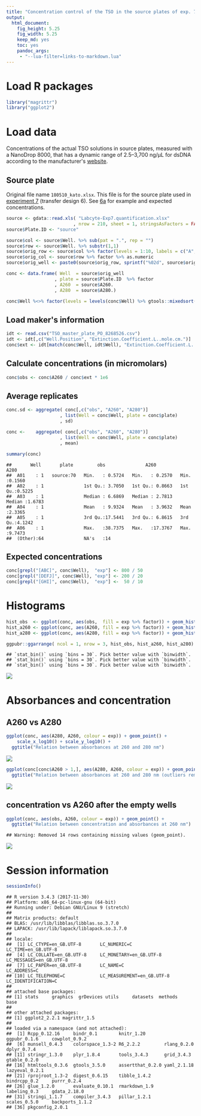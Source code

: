 ```yaml
---
title: "Concentration control of the TSO in the source plates of exp. 7"
output: 
  html_document: 
    fig_height: 5.25
    fig_width: 5.25
    keep_md: yes
    toc: yes
    pandoc_args:
     - "--lua-filter=links-to-markdown.lua"
---
```





Load R packages
===============


```r
library("magrittr")
library("ggplot2")
```


Load data
=========

Concentrations of the actual TSO solutions in source plates, measured with
a NanoDrop 8000, that has a dynamic range of 2.5–3,700 ng/μL for dsDNA according
to the manufacturer's [website](https://www.thermofisher.com/jp/en/home/industrial/spectroscopy-elemental-isotope-analysis/molecular-spectroscopy/ultraviolet-visible-visible-spectrophotometry-uv-vis-vis/uv-vis-vis-instruments/nanodrop-microvolume-spectrophotometers/nanodrop-products-guide.html).


Source plate
------------

Original file name `180510_kato.xlsx`.  This file is for the source plate used
in [experiment 7](Labcyte-RT_Data_Analysis_7.md) (transfer design 6).  See
[6a](Labcyte-RT6a.md) for example and expected concentrations.


```r
source <- gdata::read.xls( "Labcyte-Exp7.quantification.xlsx"
                         , nrow = 210, sheet = 1, stringsAsFactors = FALSE)
source$Plate.ID <- "source"

source$col <- source$Well. %>% sub(pat = ".", rep = "")
source$row <- source$Well. %>% substr(1,1)
source$orig_row <- source$col %>% factor(levels = 1:10, labels = c("A", "C", "E", "G", "I", "B", "D", "F", "H", "J"))
source$orig_col <- source$row %>% factor %>% as.numeric
source$orig_well <- paste0(source$orig_row, sprintf("%02d", source$orig_col))

conc <- data.frame( Well  = source$orig_well      
                  , plate = source$Plate.ID  %>% factor
                  , A260  = source$A260.
                  , A280  = source$A280.)

conc$Well %<>% factor(levels = levels(conc$Well) %>% gtools::mixedsort())
```


Load maker's information
------------------------


```r
idt <- read.csv("TSO_master_plate_PO_8268526.csv")
idt <- idt[,c("Well.Position", "Extinction.Coefficient.L..mole.cm.")]
conc$ext <- idt[match(conc$Well, idt$Well), "Extinction.Coefficient.L..mole.cm."]
```


Calculate concentrations (in micromolars)
-----------------------------------------


```r
conc$obs <- conc$A260 / conc$ext * 1e6
```


Average replicates
------------------


```r
conc.sd <- aggregate( conc[,c("obs", "A260", "A280")]
                    , list(Well = conc$Well, plate = conc$plate)
                    , sd)

conc <-    aggregate( conc[,c("obs", "A260", "A280")]
                    , list(Well = conc$Well, plate = conc$plate)
                    , mean)

summary(conc)
```

```
##       Well       plate         obs               A260              A280       
##  A01    : 1   source:70   Min.   : 0.5724   Min.   : 0.2570   Min.   :0.1560  
##  A02    : 1               1st Qu.: 3.7050   1st Qu.: 0.8663   1st Qu.:0.5225  
##  A03    : 1               Median : 6.6869   Median : 2.7813   Median :1.6783  
##  A04    : 1               Mean   : 9.9324   Mean   : 3.9632   Mean   :2.3365  
##  A05    : 1               3rd Qu.:17.5441   3rd Qu.: 6.8615   3rd Qu.:4.1242  
##  A06    : 1               Max.   :38.7375   Max.   :17.3767   Max.   :9.7473  
##  (Other):64               NA's   :14
```


Expected concentrations
-----------------------


```r
conc[grepl("[ABC]", conc$Well),  "exp"] <- 800 / 50
conc[grepl("[DEFJ]", conc$Well), "exp"] <- 200 / 20
conc[grepl("[GHI]", conc$Well),  "exp"] <-  50 / 10
```

Histograms
==========


```r
hist_obs  <- ggplot(conc, aes(obs,  fill = exp %>% factor)) + geom_histogram() + ggtitle("Observed concentrations (ng/μL)")
hist_a260 <- ggplot(conc, aes(A260, fill = exp %>% factor)) + geom_histogram() + ggtitle("Absorbance at 260 nm")
hist_a280 <- ggplot(conc, aes(A280, fill = exp %>% factor)) + geom_histogram() + ggtitle("Absorbance at 280 nm")

ggpubr::ggarrange( ncol = 1, nrow = 3, hist_obs, hist_a260, hist_a280)
```

```
## `stat_bin()` using `bins = 30`. Pick better value with `binwidth`.
## `stat_bin()` using `bins = 30`. Pick better value with `binwidth`.
## `stat_bin()` using `bins = 30`. Pick better value with `binwidth`.
```

![](TSO_concentration_check4_files/figure-html/concentration_QC_histograms-1.png)<!-- -->


Absorbances and concentration
=============================

## A260 vs A280


```r
ggplot(conc, aes(A280, A260, colour = exp)) + geom_point() +
    scale_x_log10() + scale_y_log10() +
  ggtitle("Relation between absorbances at 260 and 280 nm")
```

![](TSO_concentration_check4_files/figure-html/concentration_QC_abs_ratio-1.png)<!-- -->

```r
ggplot(conc[conc$A260 > 1,], aes(A280, A260, colour = exp)) + geom_point() +
  ggtitle("Relation between absorbances at 260 and 280 nm (outliers removed)")
```

![](TSO_concentration_check4_files/figure-html/concentration_QC_abs_ratio-2.png)<!-- -->

## concentration vs A260 after the empty wells


```r
ggplot(conc, aes(obs, A260, colour = exp)) + geom_point() +
  ggtitle("Relation between concentration and absorbances at 260 nm")
```

```
## Warning: Removed 14 rows containing missing values (geom_point).
```

![](TSO_concentration_check4_files/figure-html/concentration_QC_conc_a260-1.png)<!-- -->


Session information
===================


```r
sessionInfo()
```

```
## R version 3.4.3 (2017-11-30)
## Platform: x86_64-pc-linux-gnu (64-bit)
## Running under: Debian GNU/Linux 9 (stretch)
## 
## Matrix products: default
## BLAS: /usr/lib/libblas/libblas.so.3.7.0
## LAPACK: /usr/lib/lapack/liblapack.so.3.7.0
## 
## locale:
##  [1] LC_CTYPE=en_GB.UTF-8       LC_NUMERIC=C               LC_TIME=en_GB.UTF-8       
##  [4] LC_COLLATE=en_GB.UTF-8     LC_MONETARY=en_GB.UTF-8    LC_MESSAGES=en_GB.UTF-8   
##  [7] LC_PAPER=en_GB.UTF-8       LC_NAME=C                  LC_ADDRESS=C              
## [10] LC_TELEPHONE=C             LC_MEASUREMENT=en_GB.UTF-8 LC_IDENTIFICATION=C       
## 
## attached base packages:
## [1] stats     graphics  grDevices utils     datasets  methods   base     
## 
## other attached packages:
## [1] ggplot2_2.2.1 magrittr_1.5 
## 
## loaded via a namespace (and not attached):
##  [1] Rcpp_0.12.16     bindr_0.1        knitr_1.20       ggpubr_0.1.6     cowplot_0.9.2   
##  [6] munsell_0.4.3    colorspace_1.3-2 R6_2.2.2         rlang_0.2.0      dplyr_0.7.4     
## [11] stringr_1.3.0    plyr_1.8.4       tools_3.4.3      grid_3.4.3       gtable_0.2.0    
## [16] htmltools_0.3.6  gtools_3.5.0     assertthat_0.2.0 yaml_2.1.18      lazyeval_0.2.1  
## [21] rprojroot_1.3-2  digest_0.6.15    tibble_1.4.2     bindrcpp_0.2     purrr_0.2.4     
## [26] glue_1.2.0       evaluate_0.10.1  rmarkdown_1.9    labeling_0.3     gdata_2.18.0    
## [31] stringi_1.1.7    compiler_3.4.3   pillar_1.2.1     scales_0.5.0     backports_1.1.2 
## [36] pkgconfig_2.0.1
```

